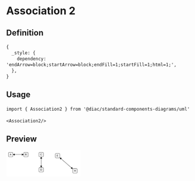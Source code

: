# Association 2

## Definition

```
{
  _style: { 
    dependency: 'endArrow=block;startArrow=block;endFill=1;startFill=1;html=1;',
  },
}
```

## Usage

```
import { Association2 } from '@diac/standard-components-diagrams/uml'

<Association2/>
```

## Preview

<img src="./association-2.png" width="200"/>
